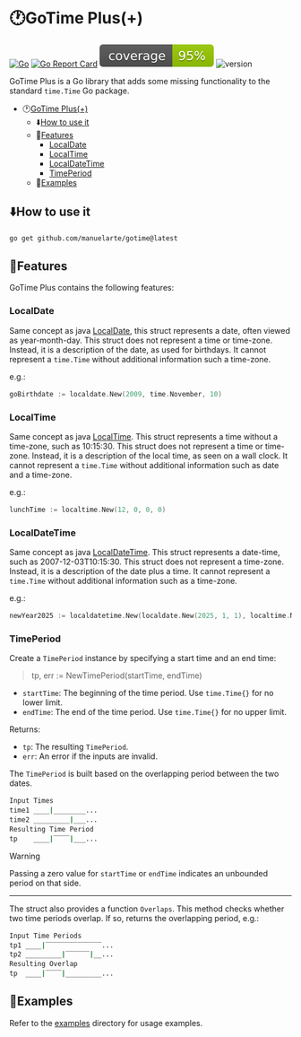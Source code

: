# 🕐GoTime Plus(+)

[![Go](https://github.com/manuelarte/gotimeplus/actions/workflows/go.yml/badge.svg)](https://github.com/manuelarte/gotimeplus/actions/workflows/go.yml)
[![Go Report Card](https://goreportcard.com/badge/github.com/manuelarte/gotimeplus)](https://goreportcard.com/report/github.com/manuelarte/gotimeplus)
![coverage](https://raw.githubusercontent.com/manuelarte/gotimeplus/badges/.badges/main/coverage.svg)
![version](https://img.shields.io/github/v/release/manuelarte/gotimeplus)

GoTime Plus is a Go library that adds some missing functionality to the standard `time.Time` Go package.

- 🕐[GoTime Plus(+)](#gotime-plus)
  - ⬇️[How to use it](#how-to-use-it)
  - 🚀[Features](#features)
    - [LocalDate](#localdate)
    - [LocalTime](#localtime)
    - [LocalDateTime](#localdatetime)
    - [TimePeriod](#timeperiod)
  - 📂[Examples](#examples)

## ⬇️How to use it

```bash
go get github.com/manuelarte/gotime@latest
```

## 🚀Features

GoTime Plus contains the following features:

### LocalDate

Same concept as java [LocalDate][javaLocalDate], this struct represents a date, often viewed as year-month-day.
This struct does not represent a time or time-zone. Instead, it is a description of the date, as used for birthdays.
It cannot represent a `time.Time` without additional information such a time-zone.

e.g.:

```go
goBirthdate := localdate.New(2009, time.November, 10)
```

### LocalTime

Same concept as java [LocalTime][javaLocalTime]. This struct represents a time without a time-zone, such as 10:15:30.
This struct does not represent a time or time-zone. Instead, it is a description of the local time, as seen on a wall clock.
It cannot represent a `time.Time` without additional information such as date and a time-zone.

e.g.:

```go
lunchTime := localtime.New(12, 0, 0, 0)
```

### LocalDateTime

Same concept as java [LocalDateTime][javaLocalDateTime]. This struct represents a date-time, such as 2007-12-03T10:15:30.
This struct does not represent a time-zone. Instead, it is a description of the date plus a time.
It cannot represent a `time.Time` without additional information such as a time-zone.

e.g.:

```go
newYear2025 := localdatetime.New(localdate.New(2025, 1, 1), localtime.New(0, 0, 0, 0))
```

### TimePeriod

Create a `TimePeriod` instance by specifying a start time and an end time:

> tp, err := NewTimePeriod(startTime, endTime)

- `startTime`: The beginning of the time period. Use `time.Time{}` for no lower limit.
- `endTime`: The end of the time period. Use `time.Time{}` for no upper limit.

Returns:

- `tp`: The resulting `TimePeriod`.
- `err`: An error if the inputs are invalid.

The `TimePeriod` is built based on the overlapping period between the two dates.

```bash
Input Times
time1 ____|________...
time2 _________|___...
Resulting Time Period
tp    ____|‾‾‾‾|___...
```

> [!WARNING]  
> Passing a zero value for `startTime` or `endTime` indicates an unbounded period on that side.

---

The struct also provides a function `Overlaps`. This method checks whether two time periods overlap.
If so, returns the overlapping period, e.g.:

```bash
Input Time Periods
tp1 ____|‾‾‾‾‾‾‾‾‾‾‾‾‾‾...
tp2 _________|‾‾‾‾‾‾|__...
Resulting Overlap
tp  ____|‾‾‾‾|_________...
```

## 📂Examples

Refer to the [examples](./examples) directory for usage examples.

[javaLocalDate]: https://docs.oracle.com/javase/8/docs/api/java/time/LocalDate.html
[javaLocalTime]: https://docs.oracle.com/javase/8/docs/api/java/time/LocalTime.html
[javaLocalDateTime]: https://docs.oracle.com/javase/8/docs/api/java/time/LocalDateTime.html
